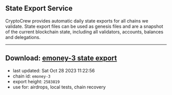 ## State Export Service
CryptoCrew provides automatic daily state exports for all chains we validate. State export files can be used as genesis files and are a snapshot of the current blockchain state, including all validators, accounts, balances and delegations.

---
**Download: [emoney-3 state export](https://dl.ccvalidators.com/SERVICE/emoney/emoney-3_export_2583819.json)**
---

- last updated: Sat Oct 28 2023 11:22:56
- chain id: `emoney-3`
- export height: `2583819`
- use for: airdrops, local tests, chain recovery
